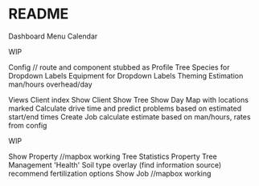 # README

Dashboard Menu
  Calendar

  WIP

  Config // route and component stubbed as Profile
    Tree Species for Dropdown Labels
    Equipment for Dropdown Labels
    Theming
    Estimation
      man/hours
      overhead/day

Views
  Client index
  Show Client 
  Show Tree
  Show Day
    Map with locations marked
      Calculate drive time and predict problems based on estimated start/end times
  Create Job 
    calculate estimate based on man/hours, rates from config

  WIP

  Show Property //mapbox working
    Tree Statistics 
    Property Tree Management 'Health'
    Soil type overlay (find information source)
      recommend fertilization options
  Show Job //mapbox working